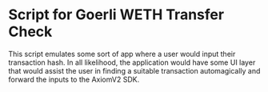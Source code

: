 # Script for Goerli WETH Transfer Check

This script emulates some sort of app where a user would input their transaction hash. In all likelihood, the application would have some UI layer that would assist the user in finding a suitable transaction automagically and forward the inputs to the AxiomV2 SDK. 